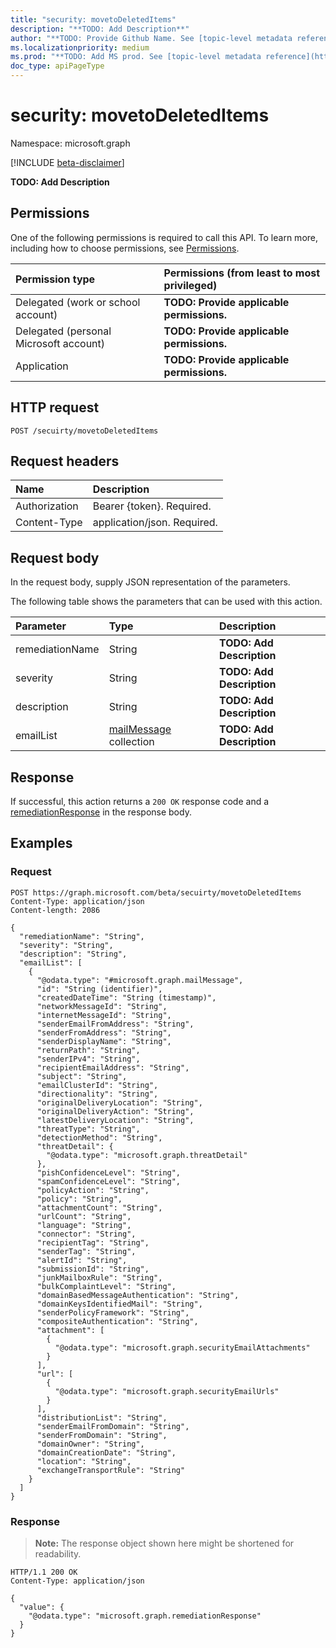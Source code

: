 ```yaml
---
title: "security: movetoDeletedItems"
description: "**TODO: Add Description**"
author: "**TODO: Provide Github Name. See [topic-level metadata reference](https://msgo.azurewebsites.net/add/document/guidelines/metadata.html#topic-level-metadata)**"
ms.localizationpriority: medium
ms.prod: "**TODO: Add MS prod. See [topic-level metadata reference](https://msgo.azurewebsites.net/add/document/guidelines/metadata.html#topic-level-metadata)**"
doc_type: apiPageType
---
```


# security: movetoDeletedItems
Namespace: microsoft.graph

[!INCLUDE [beta-disclaimer](../../includes/beta-disclaimer.md)]

**TODO: Add Description**

## Permissions
One of the following permissions is required to call this API. To learn more, including how to choose permissions, see [Permissions](/graph/permissions-reference).

|Permission type|Permissions (from least to most privileged)|
|:---|:---|
|Delegated (work or school account)|**TODO: Provide applicable permissions.**|
|Delegated (personal Microsoft account)|**TODO: Provide applicable permissions.**|
|Application|**TODO: Provide applicable permissions.**|

## HTTP request

<!-- {
  "blockType": "ignored"
}
-->
``` http
POST /secuirty/movetoDeletedItems
```

## Request headers
|Name|Description|
|:---|:---|
|Authorization|Bearer {token}. Required.|
|Content-Type|application/json. Required.|

## Request body
In the request body, supply JSON representation of the parameters.

The following table shows the parameters that can be used with this action.

|Parameter|Type|Description|
|:---|:---|:---|
|remediationName|String|**TODO: Add Description**|
|severity|String|**TODO: Add Description**|
|description|String|**TODO: Add Description**|
|emailList|[mailMessage](../resources/mailmessage.md) collection|**TODO: Add Description**|



## Response

If successful, this action returns a `200 OK` response code and a [remediationResponse](../resources/remediationresponse.md) in the response body.

## Examples

### Request
<!-- {
  "blockType": "request",
  "name": "security_movetodeleteditems"
}
-->
``` http
POST https://graph.microsoft.com/beta/secuirty/movetoDeletedItems
Content-Type: application/json
Content-length: 2086

{
  "remediationName": "String",
  "severity": "String",
  "description": "String",
  "emailList": [
    {
      "@odata.type": "#microsoft.graph.mailMessage",
      "id": "String (identifier)",
      "createdDateTime": "String (timestamp)",
      "networkMessageId": "String",
      "internetMessageId": "String",
      "senderEmailFromAddress": "String",
      "senderFromAddress": "String",
      "senderDisplayName": "String",
      "returnPath": "String",
      "senderIPv4": "String",
      "recipientEmailAddress": "String",
      "subject": "String",
      "emailClusterId": "String",
      "directionality": "String",
      "originalDeliveryLocation": "String",
      "originalDeliveryAction": "String",
      "latestDeliveryLocation": "String",
      "threatType": "String",
      "detectionMethod": "String",
      "threatDetail": {
        "@odata.type": "microsoft.graph.threatDetail"
      },
      "pishConfidenceLevel": "String",
      "spamConfidenceLevel": "String",
      "policyAction": "String",
      "policy": "String",
      "attachmentCount": "String",
      "urlCount": "String",
      "language": "String",
      "connector": "String",
      "recipientTag": "String",
      "senderTag": "String",
      "alertId": "String",
      "submissionId": "String",
      "junkMailboxRule": "String",
      "bulkComplaintLevel": "String",
      "domainBasedMessageAuthentication": "String",
      "domainKeysIdentifiedMail": "String",
      "senderPolicyFramework": "String",
      "compositeAuthentication": "String",
      "attachment": [
        {
          "@odata.type": "microsoft.graph.securityEmailAttachments"
        }
      ],
      "url": [
        {
          "@odata.type": "microsoft.graph.securityEmailUrls"
        }
      ],
      "distributionList": "String",
      "senderEmailFromDomain": "String",
      "senderFromDomain": "String",
      "domainOwner": "String",
      "domainCreationDate": "String",
      "location": "String",
      "exchangeTransportRule": "String"
    }
  ]
}
```


### Response
>**Note:** The response object shown here might be shortened for readability.
<!-- {
  "blockType": "response",
  "truncated": true,
  "@odata.type": "microsoft.graph.remediationResponse"
}
-->
``` http
HTTP/1.1 200 OK
Content-Type: application/json

{
  "value": {
    "@odata.type": "microsoft.graph.remediationResponse"
  }
}
```

